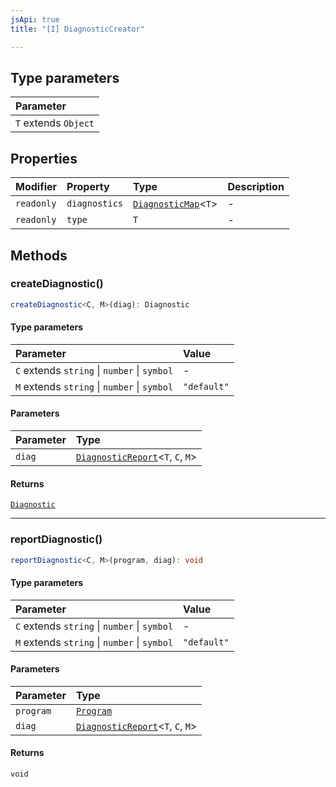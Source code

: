 ```yaml
---
jsApi: true
title: "[I] DiagnosticCreator"

---
```

## Type parameters

| Parameter |
| :------ |
| `T` extends `Object` |

## Properties

| Modifier | Property | Type | Description |
| :------ | :------ | :------ | :------ |
| `readonly` | `diagnostics` | [`DiagnosticMap`](../type-aliases/DiagnosticMap.md)<`T`\> | - |
| `readonly` | `type` | `T` | - |

## Methods

### createDiagnostic()

```ts
createDiagnostic<C, M>(diag): Diagnostic
```

#### Type parameters

| Parameter | Value |
| :------ | :------ |
| `C` extends `string` \| `number` \| `symbol` | - |
| `M` extends `string` \| `number` \| `symbol` | `"default"` |

#### Parameters

| Parameter | Type |
| :------ | :------ |
| `diag` | [`DiagnosticReport`](../type-aliases/DiagnosticReport.md)<`T`, `C`, `M`\> |

#### Returns

[`Diagnostic`](Diagnostic.md)

***

### reportDiagnostic()

```ts
reportDiagnostic<C, M>(program, diag): void
```

#### Type parameters

| Parameter | Value |
| :------ | :------ |
| `C` extends `string` \| `number` \| `symbol` | - |
| `M` extends `string` \| `number` \| `symbol` | `"default"` |

#### Parameters

| Parameter | Type |
| :------ | :------ |
| `program` | [`Program`](Program.md) |
| `diag` | [`DiagnosticReport`](../type-aliases/DiagnosticReport.md)<`T`, `C`, `M`\> |

#### Returns

`void`
